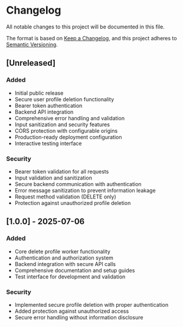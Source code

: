 # Changelog

All notable changes to this project will be documented in this file.

The format is based on [Keep a Changelog](https://keepachangelog.com/en/1.0.0/),
and this project adheres to [Semantic Versioning](https://semver.org/spec/v2.0.0.html).

## [Unreleased]

### Added
- Initial public release
- Secure user profile deletion functionality
- Bearer token authentication
- Backend API integration
- Comprehensive error handling and validation
- Input sanitization and security features
- CORS protection with configurable origins
- Production-ready deployment configuration
- Interactive testing interface

### Security
- Bearer token validation for all requests
- Input validation and sanitization
- Secure backend communication with authentication
- Error message sanitization to prevent information leakage
- Request method validation (DELETE only)
- Protection against unauthorized profile deletion

## [1.0.0] - 2025-07-06

### Added
- Core delete profile worker functionality
- Authentication and authorization system
- Backend integration with secure API calls
- Comprehensive documentation and setup guides
- Test interface for development and validation

### Security
- Implemented secure profile deletion with proper authentication
- Added protection against unauthorized access
- Secure error handling without information disclosure
